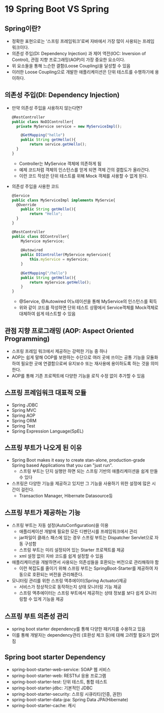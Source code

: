 # 19 Spring Boot VS Spring

## Spring이란?

- 정확한 표현으로는 ‘스프링 프레임워크’로써 자바에서 가장 많이 사용되는 프레임 워크이다.
- 의존성 주입(DI: Dependency Injection) 과 제어 역전(IOC: Inversion of Control), 관점 지향 프로그래밍(AOP)이 가장 중요한 요소이다.
- 위 요소들을 통해 느슨한 결함(Loose Coupling)을 달성할 수 있음
- 이러한 Loose Coupling으로 개발한 애플리케이션은 단위 테스트를 수행하기에 용이하다.

## 의존성 주입(DI: Dependency Injection)

- 만약 의존성 주입을 사용하지 않는다면?
    
    ```jsx
    @RestController
    public class NoDIController{
      private MyService service = new MyServiceImpl();
    
    	@GetMapping("hello")
    	public String getHello(){
    		return service.getHello();
      }
    }
    ```
    
    - Controller는 MyService 객체에 의존하게 됨
    - 예제 코드처럼 객체의 인스턴스를 얻게 되면 객체 간의 결합도가 올라간다.
    - 이런 코드 작성은 단위 테스트를 위해 Mock 객체를 사용할 수 없게 된다.
- 의존성 주입을 사용한 코드
    
    ```jsx
    @Service
    public class MyServiceImpl implements MyServie{
      @Override
    	public String getHello(){
    		return "Hello";
      }
    }
    
    @RestController
    public class DIController{
    	MyService myService;
    	
    	@Autowired
    	public DIController(MyService myService){
    		this.myService = myService;
    	}
    	
    	@GetMapping("/hello")
    	public String getHello(){
    		return myService.getHello();
    	}
    }
    ```
    
    - @Service, @Autowired 어노테이션을 통해 MyService의 인스턴스를 획득
    - 위와 같이 코드를 작성하면 단위 테스트 상황에서 Service객체를 Mock객체로 대체하여 쉽게 테스트할 수 있음
    

## 관점 지향 프로그래밍 (AOP: Aspect Oriented Programming)

- 스프링 프레임 워크에서 제공하는 강력한 기능 중 하나
- AOP는 쉽게 말해 OOP를 보완하는 수단으로 여러 곳에 쓰이는 공통 기능을 모듈화하여 필요한 곳에 연결함으로써 유지보수 또는 재사용에 용이하도록 하는 것을 의미한다.
- AOP를 통해 기존 프로젝트에 다양한 기능을 로직 수정 없이 추가할 수 있음

## 스프링 프레임워크 대표적 모듈

- Spring JDBC
- Spring MVC
- Spring AOP
- Spring ORM
- Spring Test
- Spring Expression Language(SpEL)

## 스프링 부트가 나오게 된 이유

- Spring Boot makes it easy to create stan-alone, production-grade Spring based Applications that you can "just run".
    - 스프링 부트는 단지 실행만 하면 되는 스프링 기반의 애플리케이션을 쉽게 만들 수 있다
- 스프링은 다양한 기능을 제공하고 있지만 그 기능을 사용하기 위한 설정에 많은 시간이 걸린다.
    - Transaction Manager, Hibernate Datasource등

## 스프링 부트가 제공하는 기능

- 스프링 부트는 자동 설정(AutoConfiguration)을 이용
    - 애플리케이션 개발에 필요한 모든 디펜던시를 프레임워크에서 관리
    - jar파일이 클래스 패스에 있는 경우 스프링 부트는 Dispatcher Servlet으로 자동 구성함
    - 스프링 부트는 미리 설정되어 있는 Starter 프로젝트를 제공
    - xml 설정 없이 자바 코드를 쉽게 설정할 수 있음
- 애플리케이션을 개발하면서 사용되는 의존성들을 호환되는 버전으로 관리해줘야 함
    - 이런 복잡도를 줄이기 위해 스프링 부트는 SpringBoot-Starter를 제공하여 자동으로 호환되는 버전을 관리해준다.
- 모니터링 관리를 위한 스프링 액추에이터(Spring Actuator)제공
    - 서비스가 정상적으로 동작하는지 상태 모니터링 기능 제공
    - 스프링 액추에이터는 스프링 부트에서 제공하는 상태 정보를 보다 쉽게 모니터링할 수 있게 기능을 제공

## 스프링 부트 의존성 관리

- spring boot starter dependency를 통해 다양한 패키지를 수용하고 있음
- 이를 통해 개발자는 dependency관리 (호환성 체크 등)에 대해 고려할 필요가 없어짐

## Spring boot starter Dependency

- spring-boot-starter-web-service: SOAP 웹 서비스
- spring-boot-starter-web: RESTful 응용 프로그램
- spring-boot-starter-test: 단위 테스트, 통합 테스트
- spring-boot-starter-jdbc: 기본적인 JDBC
- spring-boot-starter-security: 스프링 시큐리티(인증, 권한)
- spring-boot-starter-data-jpa: Spring Data JPA(Hibernate)
- spring-boot-starter-cache: 캐시